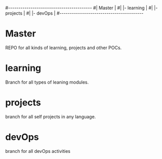 #-----------------------------------------
#|     Master                            |
#|       |-  learning                    |
#|       |-  projects                    |
#|       |-  devOps                      |
#-----------------------------------------

# Master
REPO for all kinds of learning, projects and other POCs.
# learning
Branch for all types of leaning modules.
# projects
branch for all self projects in any language.
# devOps
branch for all devOps activities
